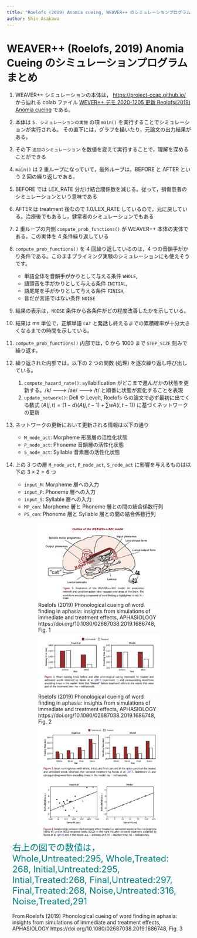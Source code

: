 ```yaml
---
title: "Roelofs (2019) Anomia cueing, WEAVER++ のシミュレーションプログラムまとめ"
author: Shin Asakawa
---
```



# WEAVER++ (Roelofs, 2019) Anomia Cueing のシミュレーションプログラムまとめ

1. WEAVER++ シミュレーションの本体は， https://project-ccap.github.io/ から辿れる colab ファイル
[WEVER++ デモ 2020-1205 更新 Reolofs(2019) Anomia cueing](https://colab.research.google.com/github/project-ccap/project-ccap.github.io/blob/master/notebooks/2020ccap_Roelofs2019_Anomia_cueing_demo.ipynb) である。
2. 本体は `5. シミュレーションの実施` の項 `main()` を実行することでシミュレーションが実行される。
その直下には，グラフを描いたり，元論文の出力結果がある。
3. その下 `追加のシミュレーション` を数値を変えて実行することで，理解を深めることができる
4. `main()` は 2 重ループになっていて，最外ループは，BEFORE と AFTER という 2 回の繰り返しである。
5. BEFORE では LEX_RATE 分だけ結合間係数を減じる。従って，損傷患者のシミュレーションという意味である
6. AFTER は treatment 後なので 1.0/LEX_RATE しているので，元に戻している。治療後でもあるし，健常者のシミュレーションでもある
7. 2 重ループの内側 `compute_prob_functions()` が WEAVER++ 本体の実体である。この実体を 4 条件繰り返している
8. `compute_prob_functions()` を 4 回繰り返しているのは，4 つの音韻手がかり条件である。このままプライミング実験のシミュレーションにも使えそうです。
    * 単語全体を音韻手がかりとして与える条件 `WHOLE`, 
    * 語頭音を手がかりとして与える条件 `INITIAL`,
    * 語尾尾を手がかりとして与える条件 `FINISH`,
    * 音だが言語ではない条件 `NOISE`
9. 結果の表示は，`NOISE` 条件から各条件がどの程度改善したかを示している。
10. 結果は ms 単位で，正解単語 `CAT` と発話し終えるまでの累積確率が十分大きくなるまでの時間を示している。


11. `compute_prob_functions()` 内部では，0 から 1000 まで `STEP_SIZE` 刻みで繰り返す。
12. 繰り返された内部では，以下の 2 つの関数 (処理) を逐次繰り返し呼び出している。
	1. `compute_hazard_rate()`: syllabification がどこまで進んだかの状態を更新する。/k/ ---> /ae/ ---> /t/ と順番に状態が変化することを表現
	2. `update_network()`: Dell や Levelt, Roelofs らの論文で必ず最初に出てくる数式 ($A(j,t)=(1-d)(A(j,t-1) + \sum w A(i,t-1)$) に基づくネットワークの更新
13. ネットワークの更新において更新される情報は以下の通り
	* `M_node_act`: Morpheme 形態層の活性化状態
	* `P_node_act`: Phoneme 音韻層の活性化状態
	* `S_node_act`: Syllable 音素層の活性化状態
14. 上の 3 つの層 `M_node_act`, `P_node_act`, `S_node_act` に影響を与えるものは以下の $3\times2=6$ つ
	* `input_M`: Morpheme 層への入力
	* `input_P`: Phoneme 層への入力
	* `input_S`: Syllable 層への入力
	* `MP_con`: Morpheme 層と Phoneme 層との間の結合係数行列
	* `PS_con`: Phoneme 層と Syllable 層との間の結合係数行列


<center>
<img src="https://raw.githubusercontent.com/project-ccap/project-ccap.github.io/master/figures/2019Roelofs_Aphasiology_fig1.png" style="width:66%"><br/>
<div align="left" style="width:66%">
Roelofs (2019) Phonological cueing of word finding in aphasia: insights from simulations of immediate and treatment effects, APHASIOLOGY
https://doi.org/10.1080/02687038.2019.1686748, Fig. 1<br/>
</div>
</center>

<center>
<img src="https://raw.githubusercontent.com/project-ccap/project-ccap.github.io/master/figures/2019Roelofs_Aphasiology_fig2.png" style="width:66%"><br/>
<div align="left" style="width:66%">
Roelofs (2019) Phonological cueing of word finding in aphasia: insights from simulations of immediate and treatment effects, APHASIOLOGY
https://doi.org/10.1080/02687038.2019.1686748, Fig. 2<br/>
 </div>
</center>

<center>
<img src="https://raw.githubusercontent.com/project-ccap/project-ccap.github.io/master/figures/2019Roelofs_Aphasiology_fig3.png" style="width:66%"><br/>
<div align="left" style="width:94%">
<font size="+2" color="teal">
右上の図での数値は，<br/>
Whole,Untreated:295, Whole,Treated: 268, 
Initial,Untreated:295, Intial,Treated:268,
Final,Untreated:297, Final,Treated:268,
Noise,Untreated:316, Noise,Treated,291<br/>
</font><br/>
From Roelofs (2019) Phonological cueing of word finding in aphasia: insights from simulations of immediate and treatment effects, APHASIOLOGY
https://doi.org/10.1080/02687038.2019.1686748, Fig. 3<br/>
 </div>
</center>
